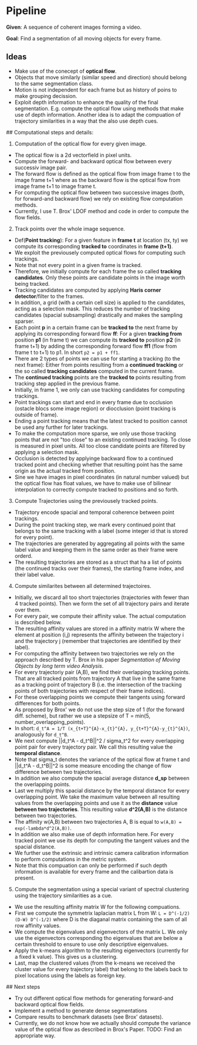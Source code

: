# Pipeline

**Given**: A sequence of coherent images forming a video.

**Goal**: Find a segmentation of all moving objects for every frame.

## Ideas 

+ Make use of the conecept of **optical flow**. 
 + Objects that move similarly (similar speed and direction) should belong to the same segmentation class. 
+ Motion is not independent for each frame but as history of poins to make grouping decission.
+ Exploit depth information to enhance the quality of the final segmentation. E.g. compute the optical flow using methods that make use of depth information. Another idea is to adapt the compuation of trajectory similarities in a way that the also use depth cues.

## Computational steps and details:

1. Computation of the optical flow for every given image.
 + The optical flow is a 2d vectorfield in pixel units.
 + Compute the forward- and backward optical flow between every successiv image pair. 
 + The forward flow is defined as the optical flow from image frame t to the image frame t+1 where as the backward flow is the optical flow from image frame t+1 to image frame t.
 + For computing the optical flow between two successive images (both, for forward-and backward flow) we rely on existing flow computation methods.
 + Currently, I use T. Brox' LDOF method and code in order to compute the flow fields.

2. Track points over the whole image sequence.
 + Def(**Point tracking**): For a given feature in **frame t** at location (tx, ty) we compute its corresponding **tracked to** coordinates in **frame (t+1)**.
 + We exploit the previousely computed optical flows for computing such trackings.
 + Note that not every point in a given frame is tracked. 
 + Therefore, we initially compute for each frame the so called **tracking candidates**. Only these points are candidate points in the image worth being tracked.
 + Tracking candidates are computed by applying **Haris corner detector**/filter to the frames.
 + In addition, a grid (with a certain cell size) is applied to the candidates, acting as a selection mask. This reduces the number of tracking candidates (spacial subsampling) drastically and makes the sampling sparser.
 + Each point **p** in a certain frame can be **tracked to** the next frame by applying its corresponding forward flow **ff**: For a given **tracking from** position **p1** (in frame t) we can compute its **tracked to** position **p2**  (in frame t+1) by adding the corresponding forward flow **ff1** (flow from frame t to t+1) to p1. In short `p2 = p1 + ff1`.
 + There are 2 types of points we can use for starting a tracking (to the next frame): Either from points resulting from a **continued tracking** or the so called **tracking candidates** computed in the current frame.
 + The **continued tracking** points are the **tracked to** points resulting from tracking step applied in the previous frame. 
 + Initially, in frame 1, we only can use tracking candidates for computing trackings.
 + Point trackings can start and end in every frame due to occlusion (ostacle blocs some image region) or diocclusion (point tracking is outside of frame).
 + Ending a point tracking means that the latest tracked to position cannot be used any further for later trackings.
 + To make the computation more sparse, we only use those tracking points that are not "too close" to an existing continued tracking. To close is measured in pixel units. All too close candidate points are filtered by applying a selection mask.
 + Occlusion is detected by applyinge backward flow to a continued tracked point and checking whether that resulting point has the same origin as the actual tracked from position.
 + Sine we have images in pixel coordinates (in natural number valued) but the optical flow has float values, we have to make use of bilinear interpolation to correctly compute tracked to positions and so forth.
 
3. Compute Trajectories using the previousely tracked points.
 + Trajectory encode spacial and temporal coherence between point trackings.
 + During the point tracking step, we mark every continued point that belongs to the same tracking with a label (some integer id that is stored for every point).
 + The trajectories are generated by aggregating all points with the same label value and keeping them in the same order as their frame were orderd.
 + The resulting trajectories are stored as a struct that ha a list of points (the continued tracks over their frames), the starting frame index, and their label value.
 
4. Compute similarites between all determined trajectoires.
 + Initially, we discard all too short trajectories (trajectories with fewer than 4 tracked points). Then we form the set of all trajectory pairs and iterate over them.
 + For every pair, we compute their affinity value. The actual computation is described below.
 + The resulting affinity values are stored in a affinity matrix W where the element at position (i,j) represents the affinity between the trajectory i and the trajectory j (remember that trajectories are identified by their label).
 + For computing the affinity between two trajectories we rely on the approach described by T. Brox in his paper _Segmentation of Moving Objects by long term video Analysis_.
 + For every trajectoriy pair (A,B), we find their overlapping tracking points. That are all tracked points from trajectory A that live in the same frame as a tracking point of trajectory B (i.e. the intersection of the tracking points of both trajectories with respect of their frame indices).
 + For these overlapping points we compute their tangents using forward differences for both points. 
 + As proposed by Brox' we do not use the step size of 1 (for the forward diff. scheme), but rather we use a stepsize of T = min(5, number_overlapping_points).
 + In short: `d_t^A = 1/T (x_{t+T}^{A}-x_{t}^{A}, y_{t+T}^{A}-y_{t}^{A})`, analogously for `d_t^B`.
 + We next compute ||d_t^A - d_t^B||^2 / sigma_t^2 for every overlapping point pair for every trajectory pair. We call this resulting value the **temporal distance**.
 + Note that sigma_t denotes the variance of the optical flow at frame t and ||d_t^A - d_t^B||^2 is some measure encoding the change of flow difference between two trajectories.
 + In addition we also compute the spacial average distance **d_sp** between the overlapping points.
 + Last we multiply this spacial distance by the temporal distance for every overlapping point. We take the maximum value between all resulting values from the overlapping points and use it as the **distance** value **between two trajectories**. This resulting value **d^2(A,B)** is the distance between two trajectories.
 + The affinity w(A,B) between two trajectories A, B is equal to `w(A,B) = exp(-lambda*d^2(A,B))`.
 + In addition we also make use of depth information here. For every tracked point we use its depth for computing the tangent values and the spacial distance. 
 + We further use the extrinsic and intrinsic camera calibration information to perform computations in the metric system.
 + Note that this compuation can only be performed if such depth information is available for every frame and the calibartion data is present.
 
5. Compute the segmentation using a special variant of spectral clustering using the trajectory similarities as a cue.
 + We use the resulting affinity matrix W for the following compuations.
 + First we compute the symmetrix laplacian matrix L from W: `L = D^(-1/2) (D-W) D^(-1/2)` where D is the diaganal matrix containing the sam of all row affinity values.
 + We compute the eigenvalues and eigenvectors of the matrix L. We only use the eigenvectors corresponding tho eigenvalues that are below a certain threshold to ensure to use only descriptive eigenvalues.
 + Apply the k-means algorithm to the resulting eigenvectors (currently for a fixed k value). This gives us a clustering.
 + Last, map the clustered values (from the k-means we received the cluster value for every trajectory label) that belong to the labels back to pixel locations using the labels as foreign key.

## Next steps

+ Try out different optical flow methods for generating forward-and backward optical flow fields.
+ Implement a method to generate dense segmentations
+ Compare results to benchmark datasets (see Brox' datasets).
+ Currently, we do not know how we actually should compute the variance value of the optical flow as described in Brox's Paper. TODO: Find an appropriate way.
